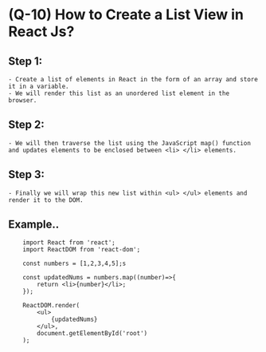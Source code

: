 # (Q-10) How to Create a List View in React Js?

## Step 1:
    - Create a list of elements in React in the form of an array and store it in a variable.
    - We will render this list as an unordered list element in the browser.

## Step 2:
    - We will then traverse the list using the JavaScript map() function and updates elements to be enclosed between <li> </li> elements. 

## Step 3:
    - Finally we will wrap this new list within <ul> </ul> elements and render it to the DOM.

## Example..
        import React from 'react';
        import ReactDOM from 'react-dom';

        const numbers = [1,2,3,4,5];s

        const updatedNums = numbers.map((number)=>{
            return <li>{number}</li>;
        });

        ReactDOM.render(
            <ul>
                {updatedNums}
            </ul>,
            document.getElementById('root')
        );
